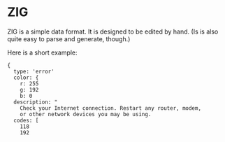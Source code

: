 # ZIG

ZIG is a simple data format. It is designed to be edited by hand.
(Is is also quite easy to parse and generate, though.)

Here is a short example:

```
{
  type: 'error'
  color: {
    r: 255
    g: 192
    b: 0
  description: "
    Check your Internet connection. Restart any router, modem,
    or other network devices you may be using.
  codes: [
    118
    192
```
